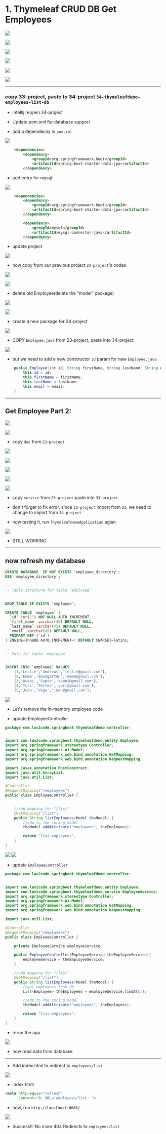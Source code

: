 # 1. Thymeleaf CRUD DB Get Employees

![](img/2020-04-27-16-51-44.png)

![](img/2020-04-27-16-51-58.png)

![](img/2020-04-27-16-52-15.png)

![](img/2020-04-27-16-52-35.png)

![](img/2020-04-27-16-52-50.png)

![](img/2020-04-27-16-53-09.png)

---

### copy 33-project, paste to 34-project `34-thymeleafdemo-employees-list-db`

- intellij reopen 34-project

- Update pom.xml for database support

- add a dependecny in `pom.xml`

![](img/2020-04-27-16-57-47.png)

```html
	<dependencies>
		<dependency>
			<groupId>org.springframework.boot</groupId>
			<artifactId>spring-boot-starter-data-jpa</artifactId>
		</dependency>
```

- add entry for mysql

![](img/2020-04-27-16-59-37.png)

```html
	<dependencies>
		<dependency>
			<groupId>org.springframework.boot</groupId>
			<artifactId>spring-boot-starter-data-jpa</artifactId>
		</dependency>

		<dependency>
			<groupId>mysql</groupId>
			<artifactId>mysql-connector-java</artifactId>
		</dependency>
```

- update project

![](img/2020-04-27-17-01-21.png)

- now copy from our previous project `23-project`'s codes

![](img/2020-04-27-17-03-37.png)

![](img/2020-04-27-17-04-53.png)

- delete old Employee(delete the "model" package)

![](img/2020-04-27-17-05-36.png)

![](img/2020-04-27-17-07-05.png)

- create a new package for 34-project

![](img/2020-04-27-17-08-27.png)

- COPY `Employee.java` from 23-project, paste into 34-project

![](img/2020-04-27-17-10-10.png)

- but we need to add a new constructor `id` param for new `Employee.java`

```java
    public Employee(int id, String firstName, String lastName, String email) {
        this.id = id;
        this.firstName = firstName;
        this.lastName = lastName;
        this.email = email;
    }
```

---

## Get Employee Part 2:

![](img/2020-04-27-17-18-51.png)

![](img/2020-04-27-17-20-17.png)

- copy `dao` from `23-project`

![](img/2020-04-27-17-20-51.png)

![](img/2020-04-27-17-22-04.png)

![](img/2020-04-27-17-22-29.png)

![](img/2020-04-27-17-23-28.png)

![](img/2020-04-27-17-22-59.png)

- copy `service` from `23-project` paste into `33-project`

- don't forget to fix error, since `23-project` import from `23`, we need to change to import from `34-project`

- now testing it, run `ThymeleafdemoApplication` agian

![](img/2020-04-27-17-32-20.png)

- STILL WORKING

---

## now refresh my database

```sql
CREATE DATABASE  IF NOT EXISTS `employee_directory`;
USE `employee_directory`;

--
-- Table structure for table `employee`
--

DROP TABLE IF EXISTS `employee`;

CREATE TABLE `employee` (
  `id` int(11) NOT NULL AUTO_INCREMENT,
  `first_name` varchar(45) DEFAULT NULL,
  `last_name` varchar(45) DEFAULT NULL,
  `email` varchar(45) DEFAULT NULL,
  PRIMARY KEY (`id`)
) ENGINE=InnoDB AUTO_INCREMENT=1 DEFAULT CHARSET=latin1;

--
-- Data for table `employee`
--

INSERT INTO `employee` VALUES 
	(1,'Leslie','Andrews','leslie@gmail.com'),
	(2,'Emma','Baumgarten','emma@gmail.com'),
	(3,'Avani','Gupta','avani@gmail.com'),
	(4,'Yuri','Petrov','yuri@gmail.com'),
	(5,'Juan','Vega','juan@gmail.com');

```

![](img/2020-04-27-17-35-16.png)

- Let's remove the in-memory employee code

- update EmployeeController 

```java
package com.luv2code.springboot.thymeleafdemo.controller;


import com.luv2code.springboot.thymeleafdemo.entity.Employee;
import org.springframework.stereotype.Controller;
import org.springframework.ui.Model;
import org.springframework.web.bind.annotation.GetMapping;
import org.springframework.web.bind.annotation.RequestMapping;

import javax.annotation.PostConstruct;
import java.util.ArrayList;
import java.util.List;

@Controller
@RequestMapping("/employees")
public class EmployeeController {
    

    //add mapping for "/list"
    @GetMapping("/list")
    public String listEmployees(Model theModel) {
        //add to the spring model
        theModel.addAttribute("employees", theEmployees);

        return "list-employees";
    }
}

```

![](img/2020-04-27-18-26-56.png)
![](img/2020-04-27-18-28-48.png)

- update `EmployeeController`

```java
package com.luv2code.springboot.thymeleafdemo.controller;


import com.luv2code.springboot.thymeleafdemo.entity.Employee;
import com.luv2code.springboot.thymeleafdemo.service.EmployeeService;
import org.springframework.stereotype.Controller;
import org.springframework.ui.Model;
import org.springframework.web.bind.annotation.GetMapping;
import org.springframework.web.bind.annotation.RequestMapping;

import java.util.List;

@Controller
@RequestMapping("/employees")
public class EmployeeController {

    private EmployeeService employeeService;

    public EmployeeController(EmployeeService theEmployeeService){
        employeeService = theEmployeeService;
    }

    //add mapping for "/list"
    @GetMapping("/list")
    public String listEmployees(Model theModel) {
        //get employees from db
        List<Employee> theEmployees = employeeService.findAll();

        //add to the spring model
        theModel.addAttribute("employees", theEmployees);

        return "list-employees";
    }
}

```

- rerun the app

![](img/2020-04-27-18-30-49.png)

- now read data from database

---

- Add index.html to redirect to `employees/list`

![](img/2020-04-27-18-40-05.png)

- index.html

```html
<meta http-equiv="refresh"
      content="0; URL='employees/list' ">
```

- now, run `http://localhost:8080/`

![](img/2020-04-27-18-40-45.png)

- Success!!! No more 404 Redirects to `employees/list`















